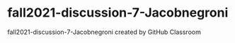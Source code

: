 # fall2021-discussion-7-Jacobnegroni
fall2021-discussion-7-Jacobnegroni created by GitHub Classroom
